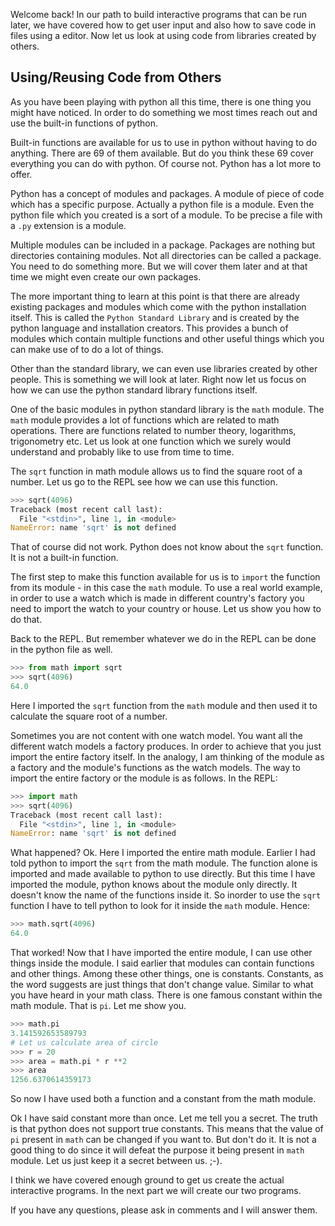 <slide> Welcome back! In our path to build interactive programs that can be run later, we have covered how to get user input and also how to save code in files using a editor. Now let us look at using code from libraries created by others.

## Using/Reusing Code from Others

As you have been playing with python all this time, there is one thing you might have noticed. In order to do something we most times reach out and use the built-in functions of python.

Built-in functions are available for us to use in python without having to do anything. There are 69 of them available. But do you think these 69 cover everything you can do with python. Of course not. Python has a lot more to offer.

<slide> Python has a concept of modules and packages. A module of piece of code which has a specific purpose. Actually a python file is a module. Even the python file which you created is a sort of a module. To be precise a file with a `.py` extension is a module. 

<slide> Multiple modules can be included in a package. Packages are nothing but directories containing modules. Not all directories can be called a package. You need to do something more. But we will cover them later and at that time we might even create our own packages.

<slide> The more important thing to learn at this point is that there are already existing packages and modules which come with the python installation itself. This is called the `Python Standard Library` and is created by the python language and installation creators. This provides a bunch of modules which contain multiple functions and other useful things which you can make use of to do a lot of things. 

Other than the standard library, we can even use libraries created by other people. This is something we will look at later. Right now let us focus on how we can use the python standard library functions itself.

<slide> One of the basic modules in python standard library is the `math` module. The `math` module provides a lot of functions which are related to math operations. There are functions related to number theory, logarithms, trigonometry etc. Let us look at one function which we surely would understand and probably like to use from time to time. 

The `sqrt` function in math module allows us to find the square root of a number. Let us go to the REPL see how we can use this function.

```python
>>> sqrt(4096)
Traceback (most recent call last):
  File "<stdin>", line 1, in <module>
NameError: name 'sqrt' is not defined
```

That of course did not work. Python does not know about the `sqrt` function. It is not a built-in function. 

<slide> The first step to make this function available for us is to `import` the function from its module - in this case the `math` module. To use a real world example, in order to use a watch which is made in different country's factory you need to import the watch to your country or house. Let us show you how to do that. 

Back to the REPL. But remember whatever we do in the REPL can be done in the python file as well.

```python
>>> from math import sqrt
>>> sqrt(4096)
64.0
```

Here I imported the `sqrt` function from the `math` module and then used it to calculate the square root of a number. <Exit the REPL>

Sometimes you are not content with one watch model. You want all the different watch models a factory produces. In order to achieve that you just import the entire factory itself. In the analogy, I am thinking of the module as a factory and the module's functions as the watch models. The way to import the entire factory or the module is as follows. In the REPL:

```python
>>> import math
>>> sqrt(4096)
Traceback (most recent call last):
  File "<stdin>", line 1, in <module>
NameError: name 'sqrt' is not defined
```

What happened? Ok. Here I imported the entire math module. Earlier I had told python to import the `sqrt` from the math module. The function alone is imported and made available to python to use directly. But this time I have imported the module, python knows about the module only directly. It doesn't know the name of the functions inside it. So inorder to use the `sqrt` function I have to tell python to look for it inside the `math` module. Hence:

```python
>>> math.sqrt(4096)
64.0
```

That worked! Now that I have imported the entire module, I can use other things inside the module. I said earlier that modules can contain functions and other things. Among these other things, one is constants. Constants, as the word suggests are just things that don't change value. Similar to what you have heard in your math class. There is one famous constant within the math module. That is `pi`. Let me show you.

```python
>>> math.pi
3.141592653589793
# Let us calculate area of circle
>>> r = 20
>>> area = math.pi * r **2
>>> area
1256.6370614359173
```

So now I have used both a function and a constant from the math module. 

Ok I have said constant more than once. Let me tell you a secret. The truth is that python does not support true constants. This means that the value of `pi` present in `math` can be changed if you want to. But don't do it. It is not a good thing to do since it will defeat the purpose it being present in `math` module. Let us just keep it a secret between us. ;-).

I think we have covered enough ground to get us create the actual interactive programs. In the next part we will create our two programs.

If you have any questions, please ask in comments and I will answer them.
